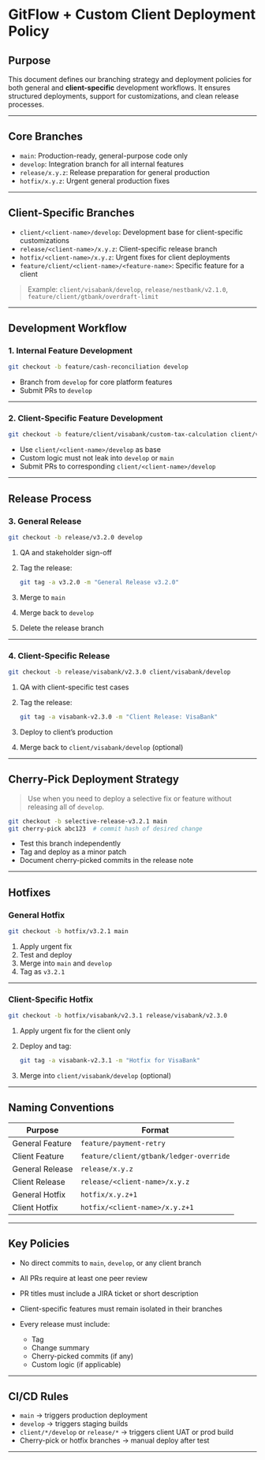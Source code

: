 # **GitFlow + Custom Client Deployment Policy**

## **Purpose**

This document defines our branching strategy and deployment policies for both general and **client-specific** development workflows. It ensures structured deployments, support for customizations, and clean release processes.

---

## **Core Branches**

* `main`: Production-ready, general-purpose code only
* `develop`: Integration branch for all internal features
* `release/x.y.z`: Release preparation for general production
* `hotfix/x.y.z`: Urgent general production fixes

---

## **Client-Specific Branches**

* `client/<client-name>/develop`: Development base for client-specific customizations
* `release/<client-name>/x.y.z`: Client-specific release branch
* `hotfix/<client-name>/x.y.z`: Urgent fixes for client deployments
* `feature/client/<client-name>/<feature-name>`: Specific feature for a client

> Example: `client/visabank/develop`, `release/nestbank/v2.1.0`, `feature/client/gtbank/overdraft-limit`

---

## **Development Workflow**

### 1. Internal Feature Development

```bash
git checkout -b feature/cash-reconciliation develop
```

* Branch from `develop` for core platform features
* Submit PRs to `develop`

---

### 2. Client-Specific Feature Development

```bash
git checkout -b feature/client/visabank/custom-tax-calculation client/visabank/develop
```

* Use `client/<client-name>/develop` as base
* Custom logic must not leak into `develop` or `main`
* Submit PRs to corresponding `client/<client-name>/develop`

---

## **Release Process**

### 3. General Release

```bash
git checkout -b release/v3.2.0 develop
```

1. QA and stakeholder sign-off
2. Tag the release:

   ```bash
   git tag -a v3.2.0 -m "General Release v3.2.0"
   ```
3. Merge to `main`
4. Merge back to `develop`
5. Delete the release branch

---

### 4. Client-Specific Release

```bash
git checkout -b release/visabank/v2.3.0 client/visabank/develop
```

1. QA with client-specific test cases
2. Tag the release:

   ```bash
   git tag -a visabank-v2.3.0 -m "Client Release: VisaBank"
   ```
3. Deploy to client’s production
4. Merge back to `client/visabank/develop` (optional)

---

## **Cherry-Pick Deployment Strategy**

> Use when you need to deploy a selective fix or feature without releasing all of `develop`.

```bash
git checkout -b selective-release-v3.2.1 main
git cherry-pick abc123  # commit hash of desired change
```

* Test this branch independently
* Tag and deploy as a minor patch
* Document cherry-picked commits in the release note

---

## **Hotfixes**

### General Hotfix

```bash
git checkout -b hotfix/v3.2.1 main
```

1. Apply urgent fix
2. Test and deploy
3. Merge into `main` and `develop`
4. Tag as `v3.2.1`

---

### Client-Specific Hotfix

```bash
git checkout -b hotfix/visabank/v2.3.1 release/visabank/v2.3.0
```

1. Apply urgent fix for the client only
2. Deploy and tag:

   ```bash
   git tag -a visabank-v2.3.1 -m "Hotfix for VisaBank"
   ```
3. Merge into `client/visabank/develop` (optional)

---

## **Naming Conventions**

| Purpose         | Format                                  |
| --------------- | --------------------------------------- |
| General Feature | `feature/payment-retry`                 |
| Client Feature  | `feature/client/gtbank/ledger-override` |
| General Release | `release/x.y.z`                         |
| Client Release  | `release/<client-name>/x.y.z`           |
| General Hotfix  | `hotfix/x.y.z+1`                        |
| Client Hotfix   | `hotfix/<client-name>/x.y.z+1`          |

---

## **Key Policies**

* No direct commits to `main`, `develop`, or any client branch
* All PRs require at least one peer review
* PR titles must include a JIRA ticket or short description
* Client-specific features must remain isolated in their branches
* Every release must include:

  * Tag
  * Change summary
  * Cherry-picked commits (if any)
  * Custom logic (if applicable)

---

## **CI/CD Rules**

* `main` → triggers production deployment
* `develop` → triggers staging builds
* `client/*/develop` or `release/*` → triggers client UAT or prod build
* Cherry-pick or hotfix branches → manual deploy after test

---
